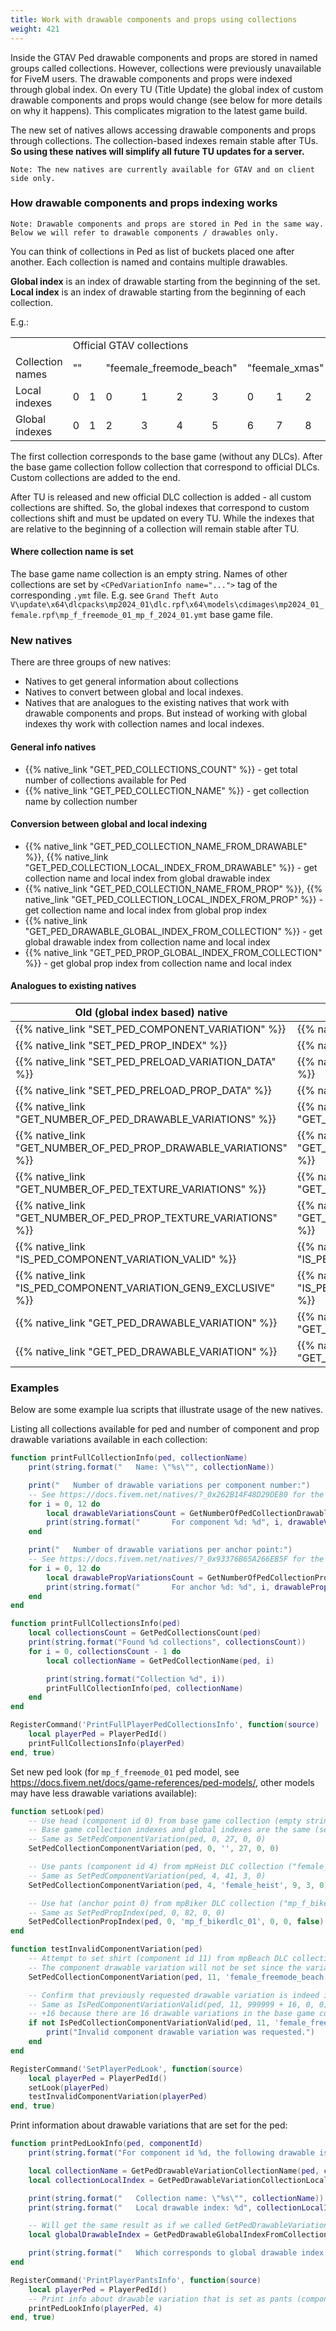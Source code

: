```yaml
---
title: Work with drawable components and props using collections
weight: 421
---
```


Inside the GTAV Ped drawable components and props are stored in named groups called collections. However, collections were previously unavailable for FiveM users. The drawable components and props were indexed through global index. On every TU (Title Update) the global index of custom drawable components and props would change (see below for more details on why it happens). This complicates migration to the latest game build.

The new set of natives allows accessing drawable components and props through collections. The collection-based indexes remain stable after TUs. **So using these natives will simplify all future TU updates for a server.**

    Note: The new natives are currently available for GTAV and on client side only.

### How drawable components and props indexing works

    Note: Drawable components and props are stored in Ped in the same way. Below we will refer to drawable components / drawables only.

You can think of collections in Ped as list of buckets placed one after another. Each collection is named and contains multiple drawables.

**Global index** is an index of drawable starting from the beginning of the set. **Local index** is an index of drawable starting from the beginning of each collection.

E.g.:

<table><tbody>
  <tr>
    <td></td>
    <td colspan="9">Official GTAV collections</td>
    <td colspan="3">Custom collections</td>
  </tr>
  <tr>
    <td>Collection names</td>
    <td colspan="2">""</td>
    <td colspan="4">"feemale_freemode_beach"</td>
    <td colspan="3">"feemale_xmas"</td>
    <td colspan="3">"custom_collection"</td>
  </tr>
  <tr>
    <td>Local indexes</td>
    <td>0</td>
    <td>1</td>
    <td>0</td>
    <td>1</td>
    <td>2</td>
    <td>3</td>
    <td>0</td>
    <td>1</td>
    <td>2</td>
    <td>0</td>
    <td>1</td>
    <td>2</td>
  </tr>
  <tr>
    <td>Global indexes</td>
    <td>0</td>
    <td>1</td>
    <td>2</td>
    <td>3</td>
    <td>4</td>
    <td>5</td>
    <td>6</td>
    <td>7</td>
    <td>8</td>
    <td>9</td>
    <td>10</td>
    <td>11</td>
  </tr>
</tbody>
</table>

The first collection corresponds to the base game (without any DLCs). After the base game collection follow collection that correspond to official DLCs. Custom collections are added to the end.

After TU is released and new official DLC collection is added - all custom collections are shifted. So, the global indexes that correspond to custom collections shift and must be updated on every TU. While the indexes that are relative to the beginning of a collection will remain stable after TU.

#### Where collection name is set

The base game name collection is an empty string. Names of other collections are set by `<CPedVariationInfo name="...">` tag of the corresponding `.ymt` file. E.g. see `Grand Theft Auto V\update\x64\dlcpacks\mp2024_01\dlc.rpf\x64\models\cdimages\mp2024_01_female.rpf\mp_f_freemode_01_mp_f_2024_01.ymt` base game file.

### New natives

There are three groups of new natives:
- Natives to get general information about collections 
- Natives to convert between global and local indexes.
- Natives that are analogues to the existing natives that work with drawable components and props. But instead of working with global indexes thy work with collection names and local indexes.

#### General info natives

- {{% native_link "GET_PED_COLLECTIONS_COUNT" %}} - get total number of collections available for Ped
- {{% native_link "GET_PED_COLLECTION_NAME" %}} - get collection name by collection number

#### Conversion between global and local indexing

- {{% native_link "GET_PED_COLLECTION_NAME_FROM_DRAWABLE" %}}, {{% native_link "GET_PED_COLLECTION_LOCAL_INDEX_FROM_DRAWABLE" %}} - get collection name and local index from global drawable index
- {{% native_link "GET_PED_COLLECTION_NAME_FROM_PROP" %}}, {{% native_link "GET_PED_COLLECTION_LOCAL_INDEX_FROM_PROP" %}} - get collection name and local index from global prop index
- {{% native_link "GET_PED_DRAWABLE_GLOBAL_INDEX_FROM_COLLECTION" %}} - get global drawable index from collection name and local index
- {{% native_link "GET_PED_PROP_GLOBAL_INDEX_FROM_COLLECTION" %}} - get global prop index from collection name and local index

#### Analogues to existing natives

| Old (global index based) native | New (collection-based) native |
| ---------- | ---------- |
| {{% native_link "SET_PED_COMPONENT_VARIATION" %}} | {{% native_link "SET_PED_COLLECTION_COMPONENT_VARIATION" %}} |
| {{% native_link "SET_PED_PROP_INDEX" %}} | {{% native_link "SET_PED_COLLECTION_PROP_INDEX" %}} |
| {{% native_link "SET_PED_PRELOAD_VARIATION_DATA" %}} | {{% native_link "SET_PED_COLLECTION_PRELOAD_VARIATION_DATA" %}} |
| {{% native_link "SET_PED_PRELOAD_PROP_DATA" %}} | {{% native_link "SET_PED_COLLECTION_PRELOAD_PROP_DATA" %}} |
| {{% native_link "GET_NUMBER_OF_PED_DRAWABLE_VARIATIONS" %}} | {{% native_link "GET_NUMBER_OF_PED_COLLECTION_DRAWABLE_VARIATIONS" %}} |
| {{% native_link "GET_NUMBER_OF_PED_PROP_DRAWABLE_VARIATIONS" %}} | {{% native_link "GET_NUMBER_OF_PED_COLLECTION_PROP_DRAWABLE_VARIATIONS" %}} |
| {{% native_link "GET_NUMBER_OF_PED_TEXTURE_VARIATIONS" %}} | {{% native_link "GET_NUMBER_OF_PED_COLLECTION_TEXTURE_VARIATIONS" %}} |
| {{% native_link "GET_NUMBER_OF_PED_PROP_TEXTURE_VARIATIONS" %}} | {{% native_link "GET_NUMBER_OF_PED_COLLECTION_PROP_TEXTURE_VARIATIONS" %}} |
| {{% native_link "IS_PED_COMPONENT_VARIATION_VALID" %}} | {{% native_link "IS_PED_COLLECTION_COMPONENT_VARIATION_VALID" %}} |
| {{% native_link "IS_PED_COMPONENT_VARIATION_GEN9_EXCLUSIVE" %}} | {{% native_link "IS_PED_COLLECTION_COMPONENT_VARIATION_GEN9_EXCLUSIVE" %}} |
| {{% native_link "GET_PED_DRAWABLE_VARIATION" %}} | {{% native_link "GET_PED_DRAWABLE_VARIATION_COLLECTION_LOCAL_INDEX" %}} |
| {{% native_link "GET_PED_DRAWABLE_VARIATION" %}} | {{% native_link "GET_PED_DRAWABLE_VARIATION_COLLECTION_NAME" %}} |

### Examples

Below are some example lua scripts that illustrate usage of the new natives.

Listing all collections available for ped and number of component and prop drawable variations available in each collection:

```lua
function printFullCollectionInfo(ped, collectionName)
    print(string.format("   Name: \"%s\"", collectionName))

    print("   Number of drawable variations per component number:")
    -- See https://docs.fivem.net/natives/?_0x262B14F48D29DE80 for the list of all components.
    for i = 0, 12 do
        local drawableVariationsCount = GetNumberOfPedCollectionDrawableVariations(ped, i, collectionName)
        print(string.format("       For component %d: %d", i, drawableVariationsCount))
    end

    print("   Number of drawable variations per anchor point:")
    -- See https://docs.fivem.net/natives/?_0x93376B65A266EB5F for the list of all anchor points.
    for i = 0, 12 do
        local drawablePropVariationsCount = GetNumberOfPedCollectionPropDrawableVariations(ped, i, collectionName)
        print(string.format("       For anchor %d: %d", i, drawablePropVariationsCount))
    end
end

function printFullCollectionsInfo(ped)
    local collectionsCount = GetPedCollectionsCount(ped)
    print(string.format("Found %d collections", collectionsCount))
    for i = 0, collectionsCount - 1 do
        local collectionName = GetPedCollectionName(ped, i)

        print(string.format("Collection %d", i))
        printFullCollectionInfo(ped, collectionName)
    end
end

RegisterCommand('PrintFullPlayerPedCollectionsInfo', function(source)
    local playerPed = PlayerPedId()
    printFullCollectionsInfo(playerPed)
end, true)
```

Set new ped look (for `mp_f_freemode_01` ped model, see https://docs.fivem.net/docs/game-references/ped-models/, other models may have less drawable variations available):

```lua
function setLook(ped)
    -- Use head (component id 0) from base game collection (empty string) and local index 27.
    -- Base game collection indexes and global indexes are the same (see documentation above).
    -- Same as SetPedComponentVariation(ped, 0, 27, 0, 0)
    SetPedCollectionComponentVariation(ped, 0, '', 27, 0, 0)

    -- Use pants (component id 4) from mpHeist DLC collection ("female_heist"), local index 9 and texture number 3.
    -- Same as SetPedComponentVariation(ped, 4, 41, 3, 0)
    SetPedCollectionComponentVariation(ped, 4, 'female_heist', 9, 3, 0)

    -- Use hat (anchor point 0) from mpBiker DLC collection ("mp_f_bikerdlc_01"), local index 0 and texture number 0.
    -- Same as SetPedPropIndex(ped, 0, 82, 0, 0)
    SetPedCollectionPropIndex(ped, 0, 'mp_f_bikerdlc_01', 0, 0, false)
end

function testInvalidComponentVariation(ped)
    -- Attempt to set shirt (component id 11) from mpBeach DLC collection ("female_freemode_beach") but invalid (out of bounds) local index 999999.
    -- The component drawable variation will not be set since the variation is invalid.
    SetPedCollectionComponentVariation(ped, 11, 'female_freemode_beach', 999999, 0, 0)

    -- Confirm that previously requested drawable variation is indeed invalid.
    -- Same as IsPedComponentVariationValid(ped, 11, 999999 + 16, 0, 0)
    -- +16 because there are 16 drawable variations in the base game collection that go before the mpBeach DLC collection.
    if not IsPedCollectionComponentVariationValid(ped, 11, 'female_freemode_beach', 999999, 0, 0) then
        print("Invalid component drawable variation was requested.")
    end
end

RegisterCommand('SetPlayerPedLook', function(source)
    local playerPed = PlayerPedId()
    setLook(playerPed)
    testInvalidComponentVariation(playerPed)
end, true)
```

Print information about drawable variations that are set for the ped:

```lua
function printPedLookInfo(ped, componentId)
    print(string.format("For component id %d, the following drawable is used:", componentId))

    local collectionName = GetPedDrawableVariationCollectionName(ped, componentId)
    local collectionLocalIndex = GetPedDrawableVariationCollectionLocalIndex(ped, componentId)

    print(string.format("   Collection name: \"%s\"", collectionName))
    print(string.format("   Local drawable index: %d", collectionLocalIndex))

    -- Will get the same result as if we called GetPedDrawableVariation(ped, componentId)
    local globalDrawableIndex = GetPedDrawableGlobalIndexFromCollection(ped, componentId, collectionName, collectionLocalIndex)

    print(string.format("   Which corresponds to global drawable index: %d", globalDrawableIndex))
end

RegisterCommand('PrintPlayerPantsInfo', function(source)
    local playerPed = PlayerPedId()
    -- Print info about drawable variation that is set as pants (component id 4).
    printPedLookInfo(playerPed, 4)
end, true)
```

